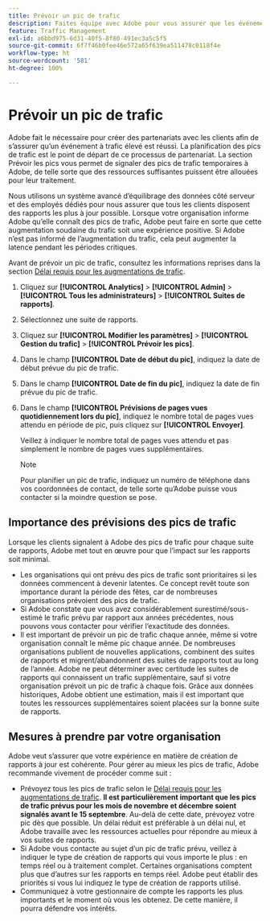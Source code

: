 ```yaml
---
title: Prévoir un pic de trafic
description: Faites équipe avec Adobe pour vous assurer que les événements à trafic élevé ne subissent pas de latence.
feature: Traffic Management
exl-id: a6bbd975-6d31-40f5-8f80-491ec3a5c5f5
source-git-commit: 6f7f46b0fee46e572a65f639ea511478c0118f4e
workflow-type: ht
source-wordcount: '581'
ht-degree: 100%

---
```


# Prévoir un pic de trafic

Adobe fait le nécessaire pour créer des partenariats avec les clients afin de s’assurer qu’un événement à trafic élevé est réussi. La planification des pics de trafic est le point de départ de ce processus de partenariat. La section Prévoir les pics vous permet de signaler des pics de trafic temporaires à Adobe, de telle sorte que des ressources suffisantes puissent être allouées pour leur traitement.

Nous utilisons un système avancé dʼéquilibrage des données côté serveur et des employés dédiés pour nous assurer que tous les clients disposent des rapports les plus à jour possible. Lorsque votre organisation informe Adobe quʼelle connaît des pics de trafic, Adobe peut faire en sorte que cette augmentation soudaine du trafic soit une expérience positive. Si Adobe nʼest pas informé de lʼaugmentation du trafic, cela peut augmenter la latence pendant les périodes critiques.

Avant de prévoir un pic de trafic, consultez les informations reprises dans la section [Délai requis pour les augmentations de trafic](/help/admin/admin/c-manage-report-suites/c-edit-report-suites/c-traffic-management/traffic-lead-time.md).

1. Cliquez sur **[!UICONTROL Analytics]** > **[!UICONTROL Admin]** > **[!UICONTROL Tous les administrateurs]** > **[!UICONTROL Suites de rapports]**.
1. Sélectionnez une suite de rapports.
1. Cliquez sur **[!UICONTROL Modifier les paramètres]** > **[!UICONTROL Gestion du trafic]** > **[!UICONTROL Prévoir les pics]**.
1. Dans le champ **[!UICONTROL Date de début du pic]**, indiquez la date de début prévue du pic de trafic.
1. Dans le champ **[!UICONTROL Date de fin du pic]**, indiquez la date de fin prévue du pic de trafic.
1. Dans le champ **[!UICONTROL Prévisions de pages vues quotidiennement lors du pic]**, indiquez le nombre total de pages vues attendu en période de pic, puis cliquez sur **[!UICONTROL Envoyer]**.

   Veillez à indiquer le nombre total de pages vues attendu et pas simplement le nombre de pages vues supplémentaires.

   >[!NOTE]
   >
   >Pour planifier un pic de trafic, indiquez un numéro de téléphone dans vos coordonnées de contact, de telle sorte qu’Adobe puisse vous contacter si la moindre question se pose.

## Importance des prévisions des pics de trafic

Lorsque les clients signalent à Adobe des pics de trafic pour chaque suite de rapports, Adobe met tout en œuvre pour que lʼimpact sur les rapports soit minimal.

* Les organisations qui ont prévu des pics de trafic sont prioritaires si les données commencent à devenir latentes. Ce concept revêt toute son importance durant la période des fêtes, car de nombreuses organisations prévoient des pics de trafic.
* Si Adobe constate que vous avez considérablement surestimé/sous-estimé le trafic prévu par rapport aux années précédentes, nous pouvons vous contacter pour vérifier lʼexactitude des données.
* Il est important de prévoir un pic de trafic chaque année, même si votre organisation connaît le même pic chaque année. De nombreuses organisations publient de nouvelles applications, combinent des suites de rapports et migrent/abandonnent des suites de rapports tout au long de lʼannée. Adobe ne peut déterminer avec certitude les suites de rapports qui connaissent un trafic supplémentaire, sauf si votre organisation prévoit un pic de trafic à chaque fois. Grâce aux données historiques, Adobe obtient une estimation, mais il est important que toutes les ressources supplémentaires soient placées sur la bonne suite de rapports.

## Mesures à prendre par votre organisation

Adobe veut sʼassurer que votre expérience en matière de création de rapports à jour est cohérente. Pour gérer au mieux les pics de trafic, Adobe recommande vivement de procéder comme suit :

* Prévoyez tous les pics de trafic selon le [Délai requis pour les augmentations de trafic](traffic-lead-time.md). **Il est particulièrement important que les pics de trafic prévus pour les mois de novembre et décembre soient signalés avant le 15 septembre**. Au-delà de cette date, prévoyez votre pic dès que possible. Un délai réduit est préférable à un délai nul, et Adobe travaille avec les ressources actuelles pour répondre au mieux à vos suites de rapports.
* Si Adobe vous contacte au sujet d’un pic de trafic prévu, veillez à indiquer le type de création de rapports qui vous importe le plus : en temps réel ou à traitement complet. Certaines organisations comptent plus que dʼautres sur les rapports en temps réel. Adobe peut établir des priorités si vous lui indiquez le type de création de rapports utilisé.
* Communiquez à votre gestionnaire de compte les rapports les plus importants et le moment où vous les obtenez. De cette manière, il pourra défendre vos intérêts.
